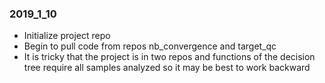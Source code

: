 ### 2019_1_10
* Initialize project repo
* Begin to pull code from repos nb_convergence and target_qc
* It is tricky that the project is in two repos and functions of the decision tree require all samples analyzed so it may be best to work backward
